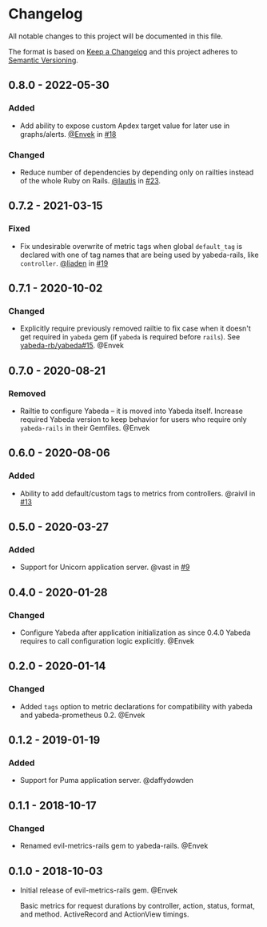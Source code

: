 # Changelog

All notable changes to this project will be documented in this file.

The format is based on [Keep a Changelog](http://keepachangelog.com/en/1.0.0/)
and this project adheres to [Semantic Versioning](http://semver.org/spec/v2.0.0.html).

## 0.8.0 - 2022-05-30

### Added

- Add ability to expose custom Apdex target value for later use in graphs/alerts. [@Envek][] in [#18](https://github.com/yabeda-rb/yabeda-rails/pull/18)

### Changed

- Reduce number of dependencies by depending only on railties instead of the whole Ruby on Rails. [@lautis][] in [#23](https://github.com/yabeda-rb/yabeda-rails/pull/23).

## 0.7.2 - 2021-03-15

### Fixed

- Fix undesirable overwrite of metric tags when global `default_tag` is declared with one of tag names that are being used by yabeda-rails, like `controller`. [@liaden] in [#19](https://github.com/yabeda-rb/yabeda-rails/pull/19)

## 0.7.1 - 2020-10-02

### Changed

 - Explicitly require previously removed railtie to fix case when it doesn't get required in `yabeda` gem (if `yabeda` is required before `rails`). See [yabeda-rb/yabeda#15](https://github.com/yabeda-rb/yabeda/issues/15). @Envek

## 0.7.0 - 2020-08-21

### Removed

 - Railtie to configure Yabeda – it is moved into Yabeda itself. Increase required Yabeda version to keep behavior for users who require only `yabeda-rails` in their Gemfiles. @Envek

## 0.6.0 - 2020-08-06

### Added

 - Ability to add default/custom tags to metrics from controllers. @raivil in [#13](https://github.com/yabeda-rb/yabeda-rails/pull/13)

## 0.5.0 - 2020-03-27

### Added

 - Support for Unicorn application server. @vast in [#9](https://github.com/yabeda-rb/yabeda-rails/pull/9)

## 0.4.0 - 2020-01-28

### Changed

 - Configure Yabeda after application initialization as since 0.4.0 Yabeda requires to call configuration logic explicitly. @Envek

## 0.2.0 - 2020-01-14

### Changed

 - Added `tags` option to metric declarations for compatibility with yabeda and yabeda-prometheus 0.2. @Envek

## 0.1.2 - 2019-01-19

### Added

 - Support for Puma application server. @daffydowden

## 0.1.1 - 2018-10-17

### Changed

 - Renamed evil-metrics-rails gem to yabeda-rails. @Envek

## 0.1.0 - 2018-10-03

 - Initial release of evil-metrics-rails gem. @Envek

   Basic metrics for request durations by controller, action, status, format, and method. ActiveRecord and ActionView timings.

[@Envek]: https://github.com/Envek "Andrey Novikov"
[@liaden]: https://github.com/liaden "Joel Johnson"
[@lautis]: https://github.com/lautis "Ville Lautanala"
